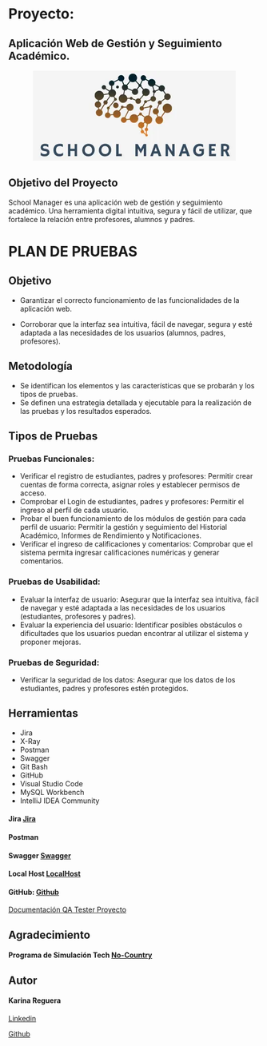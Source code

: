 # Proyecto:
## Aplicación Web de Gestión y Seguimiento Académico.

<div style="text-align: center;">
    <img src="image-1.png" alt="Mi primera imagen">
</div>


## Objetivo del Proyecto

School Manager es una aplicación web de gestión y seguimiento académico. Una herramienta digital intuitiva, segura y fácil de utilizar, que fortalece la relación entre profesores, alumnos y padres.


# PLAN DE PRUEBAS

## Objetivo
- Garantizar el correcto funcionamiento de las funcionalidades de la aplicación web.

- Corroborar que la interfaz sea intuitiva, fácil de navegar, segura y esté adaptada a las necesidades de los usuarios (alumnos, padres, profesores).

## Metodología
- Se identifican los elementos y las características que se probarán y los tipos de pruebas.
- Se definen una estrategia detallada y ejecutable para la realización de las pruebas y los resultados esperados.

## Tipos de Pruebas

### Pruebas Funcionales:
-	Verificar el registro de estudiantes, padres y profesores:  Permitir crear cuentas de forma correcta, asignar roles y establecer permisos de acceso.
- Comprobar el Login de estudiantes, padres y profesores:  Permitir el ingreso al perfil de cada usuario.
- Probar el buen funcionamiento de los módulos de gestión para cada perfil de usuario: Permitir la gestión y seguimiento del Historial Académico, Informes de Rendimiento y Notificaciones.
- Verificar el ingreso de calificaciones y comentarios: Comprobar que el sistema permita ingresar calificaciones numéricas y generar comentarios.

### Pruebas de Usabilidad:
- Evaluar la interfaz de usuario: Asegurar que la interfaz sea intuitiva, fácil de navegar y esté adaptada a las necesidades de los usuarios (estudiantes, profesores y padres).
- Evaluar la experiencia del usuario: Identificar posibles obstáculos o dificultades que los usuarios puedan encontrar al utilizar el sistema y proponer mejoras.

### Pruebas de Seguridad:
-	Verificar la seguridad de los datos: Asegurar que los datos de los estudiantes, padres y profesores estén protegidos.

## Herramientas
- Jira
- X-Ray
- Postman
- Swagger
- Git Bash
- GitHub
- Visual Studio Code
- MySQL Workbench
- IntelliJ IDEA Community


#### Jira [Jira](https://nocountryjavareact.atlassian.net/jira/software/projects/NC/boards/3/backlog)


#### Postman

#### Swagger [Swagger](http://localhost:8080/swagger-ui/index.html)

#### Local Host [LocalHost](http://localhost:5173)



#### GitHub: [Github](https://github.com/No-Country-simulation/c20-09-ft-java-react)


[Documentación QA Tester Proyecto](https://drive.google.com/drive/folders/1JFawUgZzQCommEs8ZYLS2qZdmqfSD10a?usp=sharing)



## Agradecimiento
#### Programa de Simulación Tech [No-Country](hhttps://www.linkedin.com/company/nocountrytalent/posts/?feedView=all)


## Autor
#### Karina Reguera
[Linkedin](https://www.linkedin.com/in/karina-reguera/)

[Github](hhttps://github.com/KarinaReguera)


